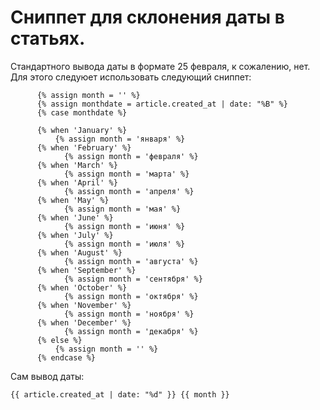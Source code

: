 # Сниппет для склонения даты в статьях.

Стандартного вывода даты в формате 25 февраля, к сожалению, нет.
Для этого следуюет использовать следующий сниппет:

```
      {% assign month = '' %}
      {% assign monthdate = article.created_at | date: "%B" %}
      {% case monthdate %}

      {% when 'January' %}
          {% assign month = 'января' %}
      {% when 'February' %}
            {% assign month = 'февраля' %}
      {% when 'March' %}
            {% assign month = 'марта' %}
      {% when 'April' %}
            {% assign month = 'апреля' %}
      {% when 'May' %}
            {% assign month = 'мая' %}
      {% when 'June' %}
            {% assign month = 'июня' %}
      {% when 'July' %}
            {% assign month = 'июля' %}
      {% when 'August' %}
            {% assign month = 'августа' %}
      {% when 'September' %}
            {% assign month = 'сентября' %}
      {% when 'October' %}
            {% assign month = 'октября' %}
      {% when 'November' %}
            {% assign month = 'ноября' %}
      {% when 'December' %}
            {% assign month = 'декабря' %}
      {% else %}
          {% assign month = '' %}
      {% endcase %}

```

Сам вывод даты:

```
{{ article.created_at | date: "%d" }} {{ month }}
```
